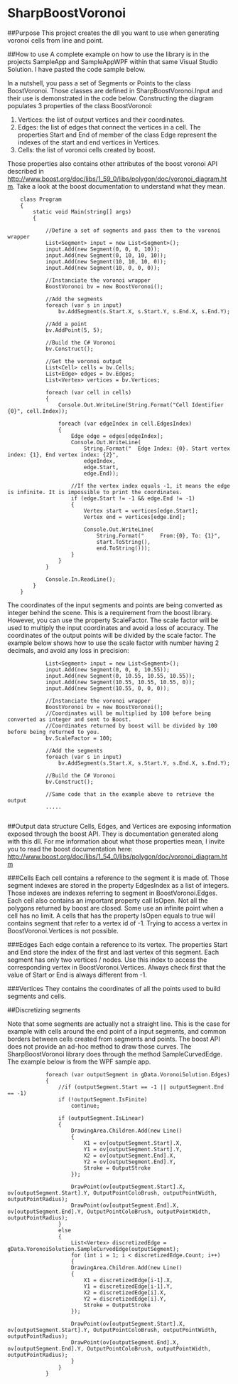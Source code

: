 # SharpBoostVoronoi

##Purpose
This project creates the dll you want to use when generating voronoi cells from line and point.


##How to use
A complete example on how to use the library is in the projects SampleApp and SampleAppWPF within that same Visual Studio Solution. I have pasted the code sample below.

In a nutshell, you pass a set of Segments or Points to the class BoostVoronoi. Those classes are defined in SharpBoostVoronoi.Input and their use is demonstrated in the code below. Constructing the diagram populates 3 properties of the class BoostVoronoi:

1. Vertices: the list of output vertices and their coordinates.
2. Edges: the list of edges that connect the vertices in a cell. The properties Start and End of member of the class Edge represent the indexes of the start and end vertices in Vertices.
3. Cells: the list of voronoi cells created by boost.

Those properties also contains other attributes of the boost voronoi API described in http://www.boost.org/doc/libs/1_59_0/libs/polygon/doc/voronoi_diagram.htm. Take a look at the boost documentation to understand what they mean.

```
    class Program
    {
        static void Main(string[] args)
        {

            //Define a set of segments and pass them to the voronoi wrapper
            List<Segment> input = new List<Segment>();
            input.Add(new Segment(0, 0, 0, 10));
            input.Add(new Segment(0, 10, 10, 10));
            input.Add(new Segment(10, 10, 10, 0));
            input.Add(new Segment(10, 0, 0, 0));

            //Instanciate the voronoi wrapper
            BoostVoronoi bv = new BoostVoronoi();

            //Add the segments
            foreach (var s in input)
                bv.AddSegment(s.Start.X, s.Start.Y, s.End.X, s.End.Y);

            //Add a point
            bv.AddPoint(5, 5);

            //Build the C# Voronoi
            bv.Construct();

            //Get the voronoi output
            List<Cell> cells = bv.Cells;
            List<Edge> edges = bv.Edges;
            List<Vertex> vertices = bv.Vertices;

            foreach (var cell in cells)
            {
                Console.Out.WriteLine(String.Format("Cell Identifier {0}", cell.Index));

                foreach (var edgeIndex in cell.EdgesIndex)
                {
                    Edge edge = edges[edgeIndex];
                    Console.Out.WriteLine(
                        String.Format("  Edge Index: {0}. Start vertex index: {1}, End vertex index: {2}", 
                        edgeIndex,
                        edge.Start,
                        edge.End));

                    //If the vertex index equals -1, it means the edge is infinite. It is impossible to print the coordinates.
                    if (edge.Start != -1 && edge.End != -1)
                    {
                        Vertex start = vertices[edge.Start];
                        Vertex end = vertices[edge.End];

                        Console.Out.WriteLine(
                            String.Format("     From:{0}, To: {1}",
                            start.ToString(),
                            end.ToString()));
                    }
                }
            }

            Console.In.ReadLine();
        }
    }
```

The coordinates of the input segments and points are being converted as integer behind the scene. This is a requirement from the boost library. However, you can use the property ScaleFactor. The scale factor will be used to multiply 
the input coordinates and avoid a loss of accuracy. The coordinates of the output points will be divided by the scale factor. The example below shows how to use the scale factor with number having 2 decimals, and avoid any loss in precision:

```
            List<Segment> input = new List<Segment>();
            input.Add(new Segment(0, 0, 0, 10.55));
            input.Add(new Segment(0, 10.55, 10.55, 10.55));
            input.Add(new Segment(10.55, 10.55, 10.55, 0));
            input.Add(new Segment(10.55, 0, 0, 0));

            //Instanciate the voronoi wrapper
            BoostVoronoi bv = new BoostVoronoi();
			//Coordinates will be multiplied by 100 before being converted as integer and sent to Boost.
			//Coordinates returned by boost will be divided by 100 before being returned to you.
			bv.ScaleFactor = 100;
			
            //Add the segments
            foreach (var s in input)
                bv.AddSegment(s.Start.X, s.Start.Y, s.End.X, s.End.Y);	

            //Build the C# Voronoi
            bv.Construct();

			//Same code that in the example above to retrieve the output
			.....
			
```

##Output data structure
Cells, Edges, and Vertices are exposing information exposed through the boost API. They is documentation generated along with this dll. For me information about what those properties mean, I invite you to read the boost documentation here: http://www.boost.org/doc/libs/1_54_0/libs/polygon/doc/voronoi_diagram.htm

###Cells
Each cell contains a reference to the segment it is made of. Those segment indexes are stored in the property EdgesIndex as a list of integers. Those indexes are indexes referring to segment in BoostVoronoi.Edges. Each cell also contains an important property call IsOpen. Not all the polygons returned by boost are closed. Some use an infinite point when a cell has no limit. A cells that has the 
property IsOpen equals to true will contains segment that refer to a vertex id of -1. Trying to access a vertex in BoostVoronoi.Vertices is not possible.

###Edges
Each edge contain a reference to its vertex. The properties Start and End store the index of the first and last vertex of this segment. Each segment has only two vertices / nodes. Use this index to access the corresponding vertex in BoostVoronoi.Vertices.
Always check first that the value of Start or End is always different from -1.

###Vertices
They contains the coordinates of all the points used to build segments and cells.



##Discretizing segments

Note that some segments are actually not a straight line. This is the case for example with cells around the end point of a input segments, and common borders between cells created from segments and points. 
The boost API does not provide an ad-hoc method to draw those curves. The SharpBoostVoronoi library does through the method SampleCurvedEdge. The example below is from the WPF sample app.


```
            foreach (var outputSegment in gData.VoronoiSolution.Edges)
            {
                //if (outputSegment.Start == -1 || outputSegment.End == -1)
                if (!outputSegment.IsFinite)
                    continue;

                if (outputSegment.IsLinear)
                {
                    DrawingArea.Children.Add(new Line()
                    {
                        X1 = ov[outputSegment.Start].X,
                        Y1 = ov[outputSegment.Start].Y,
                        X2 = ov[outputSegment.End].X,
                        Y2 = ov[outputSegment.End].Y,
                        Stroke = OutputStroke
                    });

                    DrawPoint(ov[outputSegment.Start].X, ov[outputSegment.Start].Y, OutputPointColoBrush, outputPointWidth, outputPointRadius);
                    DrawPoint(ov[outputSegment.End].X, ov[outputSegment.End].Y, OutputPointColoBrush, outputPointWidth, outputPointRadius);
                }
                else
                {
                    List<Vertex> discretizedEdge = gData.VoronoiSolution.SampleCurvedEdge(outputSegment);
                    for (int i = 1; i < discretizedEdge.Count; i++)
                    {
                    DrawingArea.Children.Add(new Line()
                    {
                        X1 = discretizedEdge[i-1].X,
                        Y1 = discretizedEdge[i-1].Y,
                        X2 = discretizedEdge[i].X,
                        Y2 = discretizedEdge[i].Y,
                        Stroke = OutputStroke
                    });
                
                    DrawPoint(ov[outputSegment.Start].X, ov[outputSegment.Start].Y, OutputPointColoBrush, outputPointWidth, outputPointRadius);
                    DrawPoint(ov[outputSegment.End].X, ov[outputSegment.End].Y, OutputPointColoBrush, outputPointWidth, outputPointRadius);                        
                    }
                }
            }
```

